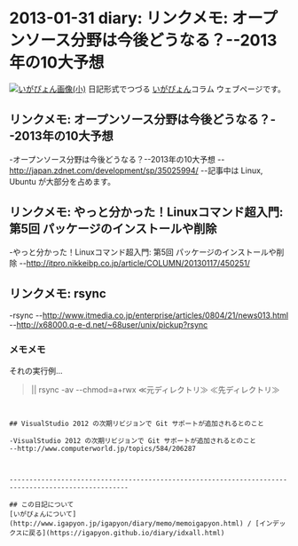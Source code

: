 2013-01-31 diary: リンクメモ: オープンソース分野は今後どうなる？--2013年の10大予想
=====================================================================================================
[![いがぴょん画像(小)](https://igapyon.github.io/diary/images/iga200306s.jpg "いがぴょん")](https://igapyon.github.io/diary/memo/memoigapyon.html) 日記形式でつづる [いがぴょん](https://igapyon.github.io/diary/memo/memoigapyon.html)コラム ウェブページです。

## リンクメモ: オープンソース分野は今後どうなる？--2013年の10大予想

-オープンソース分野は今後どうなる？--2013年の10大予想
--http://japan.zdnet.com/development/sp/35025994/
--記事中は Linux, Ubuntu が大部分を占めます。


## リンクメモ: やっと分かった！Linuxコマンド超入門: 第5回 パッケージのインストールや削除

-やっと分かった！Linuxコマンド超入門: 第5回 パッケージのインストールや削除
--http://itpro.nikkeibp.co.jp/article/COLUMN/20130117/450251/


## リンクメモ: rsync

-rsync
--http://www.itmedia.co.jp/enterprise/articles/0804/21/news013.html
--http://x68000.q-e-d.net/~68user/unix/pickup?rsync

### メモメモ

それの実行例...
>||
rsync -av --chmod=a+rwx ≪元ディレクトリ≫ ≪先ディレクトリ≫
```


## VisualStudio 2012 の次期リビジョンで Git サポートが追加されるとのこと

-VisualStudio 2012 の次期リビジョンで Git サポートが追加されるとのこと
--http://www.computerworld.jp/topics/584/206287



----------------------------------------------------------------------------------------------------

## この日記について
[いがぴょんについて](http://www.igapyon.jp/igapyon/diary/memo/memoigapyon.html) / [インデックスに戻る](https://igapyon.github.io/diary/idxall.html)
